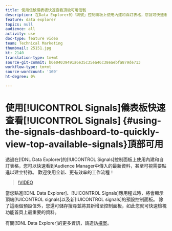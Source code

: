 ```yaml
---
title: 使用信號儀表板快速查看頂級可用信號
description: 在Data Explorer的「訊號」控制面板上使用內建和自訂表格，您就可快速看到Audience Manager中傳入的最新資料，甚至可視需要點進以建立特徵。 歡迎使用全新、更有效率的工作流程！
feature: data explorer
topics: null
audience: all
activity: use
doc-type: feature video
team: Technical Marketing
thumbnail: 25151.jpg
kt: 2140
translation-type: tm+mt
source-git-commit: b6e04039491a6e35c35ea46c38eaebfa879de713
workflow-type: tm+mt
source-wordcount: '169'
ht-degree: 0%

---
```



# 使用[!UICONTROL Signals]儀表板快速查看[!UICONTROL Signals] {#using-the-signals-dashboard-to-quickly-view-top-available-signals}頂部可用

透過在[!DNL Data Explorer]的[!UICONTROL Signals]控制面板上使用內建和自訂表格，您可以快速看到Audience Manager中傳入的最新資料，甚至可視需要點進以建立特徵。 歡迎使用全新、更有效率的工作流程！

>[!VIDEO](https://video.tv.adobe.com/v/25151/?quality=12)

當您點進[!DNL Data Explorer]、[!UICONTROL Signals]應用程式時，將會顯示頂端[!UICONTROL signals]以及新[!UICONTROL signals]的預設控制面板。 除了這兩個預設值外，您還可儲存搜尋並將其新增至控制面板，如此您就可快速檢視功能首頁上最重要的資料。

有關[!DNL Data Explorer]的更多資訊，請造訪[檔案](https://experiencecloud.adobe.com/resources/help/en_US/aam/data-explorer.html)。